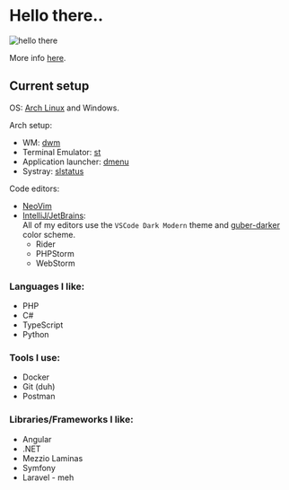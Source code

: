 # Hello there.. 
![hello there](./obiwan.gif)

More info [here](https://kwerie.dev/).

## Current setup
OS: [Arch Linux](https://archlinux.org/) and Windows.

Arch setup:
  - WM: [dwm](https://github.com/kwerie/dwm-setup)
  - Terminal Emulator: [st](https://github.com/kwerie/st-setup)
  - Application launcher: [dmenu](https://github.com/kwerie/dmenu-setup)
  - Systray: [slstatus](https://https://github.com/kwerie/slstatus-setup)

Code editors: 
  - [NeoVim](https://neovim.io/)
  - [IntelliJ/JetBrains](https://www.jetbrains.com/): \
    All of my editors use the `VSCode Dark Modern` theme and [guber-darker](https://github.com/kwerie/gruber-darker-phpstorm) color scheme.
    - Rider
    - PHPStorm
    - WebStorm

### Languages I like:
- PHP
- C#
- TypeScript
- Python

### Tools I use:
- Docker
- Git (duh)
- Postman

### Libraries/Frameworks I like:
- Angular
- .NET
- Mezzio Laminas
- Symfony
- Laravel - meh

